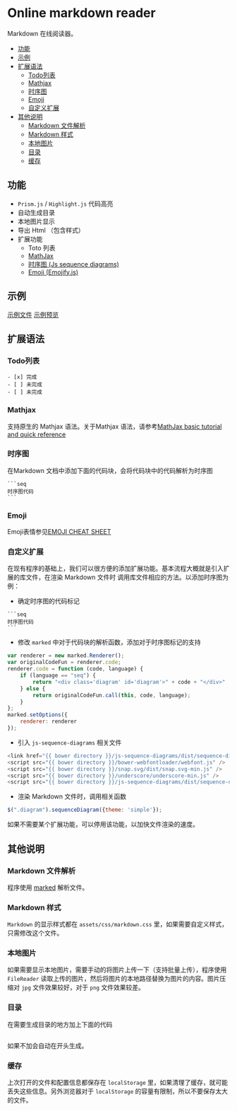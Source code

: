 # Online markdown reader
Markdown 在线阅读器。

<!-- toc -->

- [功能](#%E5%8A%9F%E8%83%BD)
- [示例](#%E7%A4%BA%E4%BE%8B)
- [扩展语法](#%E6%89%A9%E5%B1%95%E8%AF%AD%E6%B3%95)
  * [Todo列表](#todo%E5%88%97%E8%A1%A8)
  * [Mathjax](#mathjax)
  * [时序图](#%E6%97%B6%E5%BA%8F%E5%9B%BE)
  * [Emoji](#Emoji)
  * [自定义扩展](#自定义扩展)
- [其他说明](#%E5%85%B6%E4%BB%96%E8%AF%B4%E6%98%8E)
  * [Markdown 文件解析](#markdown-%E6%96%87%E4%BB%B6%E8%A7%A3%E6%9E%90)
  * [Markdown 样式](#markdown-%E6%A0%B7%E5%BC%8F)
  * [本地图片](#%E6%9C%AC%E5%9C%B0%E5%9B%BE%E7%89%87)
  * [目录](#%E7%9B%AE%E5%BD%95)
  * [缓存](#%E7%BC%93%E5%AD%98)

<!-- tocstop -->

## 功能

+ `Prism.js` / `Highlight.js` 代码高亮
+ 自动生成目录
+ 本地图片显示
+ 导出 Html （包含样式）
+ 扩展功能
    - Toto 列表
    - [MathJax](https://github.com/mathjax/MathJax) 
    - [时序图 (Js sequence diagrams)](https://github.com/bramp/js-sequence-diagrams)
    - [Emoji (Emojify.js)](https://github.com/Ranks/emojify.js)

## 示例
[示例文件](demo/sample.md)    [示例预览](http://zhangjikai.com/markdown/sample.html)
## 扩展语法
### Todo列表
```
- [x] 完成
- [ ] 未完成
- [ ] 未完成
```

### Mathjax
支持原生的 Mathjax 语法。关于Mathjax 语法，请参考[MathJax basic tutorial and quick reference](http://meta.math.stackexchange.com/questions/5020/mathjax-basic-tutorial-and-quick-reference/5044)

### 时序图
在Markdown 文档中添加下面的代码块，会将代码块中的代码解析为时序图

<pre lang="no-highlight"><code>```seq
时序图代码
```
</code></pre>

### Emoji
Emoji表情参见[EMOJI CHEAT SHEET](http://www.webpagefx.com/tools/emoji-cheat-sheet/)

### 自定义扩展
在现有程序的基础上，我们可以很方便的添加扩展功能。基本流程大概就是引入扩展的库文件，在渲染 Markdown 文件时 调用库文件相应的方法。以添加时序图为例：  

* 确定时序图的代码标记

<pre lang="no-highlight"><code>```seq
时序图代码
```
</code></pre>

* 修改 `marked` 中对于代码块的解析函数，添加对于时序图标记的支持
```js
var renderer = new marked.Renderer();
var originalCodeFun = renderer.code;
renderer.code = function (code, language) {
    if (language == "seq") {
        return "<div class='diagram' id='diagram'>" + code + "</div>"
    } else {
        return originalCodeFun.call(this, code, language);
    }
};
marked.setOptions({
    renderer: renderer
});
```
* 引入 `js-sequence-diagrams` 相关文件
```js
<link href="{{ bower directory }}/js-sequence-diagrams/dist/sequence-diagram-min.css" rel="stylesheet" />
<script src="{{ bower directory }}/bower-webfontloader/webfont.js" />
<script src="{{ bower directory }}/snap.svg/dist/snap.svg-min.js" />
<script src="{{ bower directory }}/underscore/underscore-min.js" />
<script src="{{ bower directory }}/js-sequence-diagrams/dist/sequence-diagram-min.js" />
```
* 渲染 Markdown 文件时，调用相关函数
```js
$(".diagram").sequenceDiagram({theme: 'simple'});
```

如果不需要某个扩展功能，可以停用该功能，以加快文件渲染的速度。

## 其他说明

### Markdown 文件解析
程序使用 [marked](https://github.com/chjj/marked) 解析文件。

### Markdown 样式
`Markdown` 的显示样式都在 `assets/css/markdown.css` 里，如果需要自定义样式，只需修改这个文件。

### 本地图片
如果需要显示本地图片，需要手动的将图片上传一下（支持批量上传），程序使用 `FileReader` 读取上传的图片，然后将图片的本地路径替换为图片的内容。图片压缩对 `jpg` 文件效果较好，对于 `png` 文件效果较差。

### 目录
在需要生成目录的地方加上下面的代码
```

```
如果不加会自动在开头生成。

### 缓存
上次打开的文件和配置信息都保存在 `localStorage` 里，如果清理了缓存，就可能丢失这些信息。另外浏览器对于 `localStorage` 的容量有限制，所以不要保存太大的文件。
